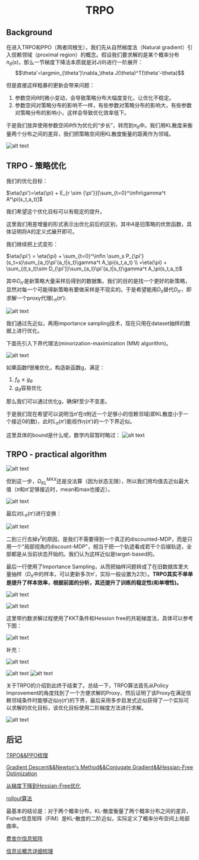 # <center> TRPO </center>

## Background

在进入TRPO和PPO（两者同根生），我们先从自然梯度法（Natural gradient）引入信赖领域（proximal region）的概念。假设我们要求解的是某个概率分布$\pi_\theta(s)$，那么一节梯度下降法本质就是对$J(\theta)$进行一阶展开：
$$\theta'=\argmin_{\theta'}\nabla_\theta J(\theta)^T(\theta'-\theta)$$

但是直接这样粗暴的更新会带来问题：

1. 参数空间$\theta$的微小变动，会导致策略分布大幅度变化，让优化不稳定。
2. 参数空间对策略分布的影响不一样，有些参数对策略分布的影响大，有些参数对策略分布的影响小，这样会导致优化效率低下。

于是我们放弃使用参数空间$\theta$作为优化的“步长”，转而到$\pi_\theta$中。我们用KL散度来衡量两个分布之间的差异，我们把策略空间用KL散度衡量的距离作为邻域。


![alt text](image.png)

## TRPO - 策略优化

我们的优化目标：

$\eta(\pi')=\eta(\pi) + E_{r \sim {\pi'}}[\sum_{t=0}^\infin\gamma^t A^\pi(s_t,a_t)]$

我们希望这个优化目标可以有稳定的提升。

这里我们用差增量的形式表示出优化前后的区别，其中$A$是旧策略的优势函数，具体证明将A的定义式展开即可。

我们继续把上式变形：

$\eta(\pi') = \eta(\pi) + \sum_{t=0}^\infin \sum_s P_{\pi'}(s_t=s)\sum_{a_t}\pi'(a_t|s_t)\gamma^t A_\pi(s_t,a_t) \\ =\eta(\pi) + \sum_{(t,s_t)\sim D_{\pi'}}\sum_{a_t}\pi'(a_t|s_t)\gamma^t A_\pi(s_t,a_t)$

其中$D_{\pi'}$是新策略大量采样后得到的数据集。我们的目的是找一个更好的新策略，显然对每一个可能得新策略有要做采样是不现实的。于是希望能用$D_{\pi}$替代$D_{\pi'}$，即求解一个proxy代理$L_{\pi}(\pi')$:

![alt text](image-2.png)

我们通过先近似，再用importance sampling技术，现在只用在dataset抽样的数据上进行优化。

下面先引入下界代理法(minorization-maximization (MM) algorithm)。

![alt text](image-3.png)

如果函数f很难优化，构造新函数g，满足：

1. $f_\theta \leq g_\theta$
2. $g_\theta$容易优化

那么我们可以通过优化g，确保f至少不变差。

于是我们现在希望可以说明当$\pi'$在$\pi$附近一个足够小的信赖邻域(即KL散度小于一个接近0的数)，此时$L_{\pi}(\pi')$能视作$\eta(\pi')$的一个下界近似。

这里具体的bound是什么呢，数学内容暂时略过：
![alt text](image-4.png)


## TRPO - practical algorithm


![alt text](image-5.png)

但到这一步，$D_{KL}^{MAX}$还是没法算（因为状态无限），所以我们用均值去近似最大值（$\pi$和$\pi'$足够接近时，mean和max也接近）。

![alt text](image-6.png)

最后对$L_\pi(\pi')$进行变换：

![alt text](image-7.png)

二到三行去掉$\gamma^t$的原因，是我们不需要得到一个真正的discounted-MDP，而是只用一个"局部视角的discount-MDP"，相当于把一个轨迹看成若干个后缀轨迹，全部都是从当前状态开始的。我们认为这样近似是target-based的。

最后一行使用了Importance Sampling，从而把抽样问题转成了在旧数据库里大量抽样（$D_\pi$中的样本，可以更新多次$\pi'$，实际一般设置为2次）。**TRPO其实不单单是提升了样本效率，根据前面的分析，其还提升了训练的稳定性(和单增性)。**

![alt text](image-10.png)

![alt text](image-8.png)

这里带约数求解过程使用了KKT条件和Hession free的共轭梯度法，具体可以参考下图：

![alt text](image-11.png)

补充：

![alt text](image-12.png)

![alt text](image-13.png)
![alt text](image-14.png)


关于TRPO的介绍到此终于结束了。总结一下，TRPO算法首先从Policy Improvement的角度找到了一个方便求解的Proxy，然后证明了该Proxy在满足信赖邻域条件时能够近似$\eta(\pi')$的下界，最后采用多步启发式近似获得了一个实际可以求解的优化目标，该优化目标使用二阶梯度方法进行求解。

![alt text](image-9.png)


## 后记

[TRPO&&PPO梳理](https://blog.csdn.net/qq_45832958/article/details/123357739)

[Gradient Descent&&Newton's Method&&Conjugate Gradient&&Hessian-Free Optimization](https://andrew.gibiansky.com/blog/machine-learning/hessian-free-optimization/)

[从梯度下降到Hessian-Free优化](https://zhuanlan.zhihu.com/p/23866364?utm_source=qq&utm_medium=social&utm_oi=1193914178270945280)

[rollout算法](https://zhuanlan.zhihu.com/p/61062275?utm_source=qq&utm_medium=social&utm_oi=1193914178270945280)

最基本的结论是：对于两个概率分布，KL-散度衡量了两个概率分布之间的差异，Fisher信息矩阵（FIM）是KL-散度的二阶近似，实际定义了概率分布空间上局部曲率。

[费舍尔信息矩阵](https://blog.csdn.net/wxc971231/article/details/135591016)

[信息论概念详细梳理](https://blog.csdn.net/wxc971231/article/details/122370306)